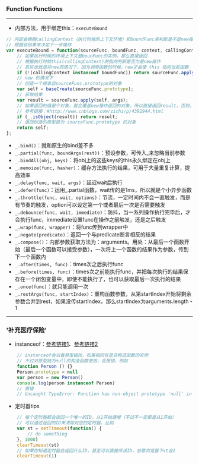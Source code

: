### Function Functions

-------

- 内部方法，用于绑定this：```executeBound```
```javascript
// 内部会根据callingContext（执行时候的上下文环境）和boundFunc来判断是不是new操作
// 根据该结果来决定下一步操作
var executeBound = function(sourceFunc, boundFunc, context, callingContext, args) {
    // 如果执行时候的环境上下文是bounFunc的实例，那么直接返回
    // 根据执行时候this(callingContext)的指向判断是否为是new操作
    // 其实也就是非new的情况下，因为调用函数的时候，new才会使 this 指向当前函数
    if (!(callingContext instanceof boundFunc)) return sourceFunc.apply(context, args);
    // new 的情况下
    // 创造一个继承自sourceFunc.prototype的对象
    var self = baseCreate(sourceFunc.prototype);
    // 获取结果
    var result = sourceFunc.apply(self, args);
    // 如果返回的值是个对象，就会覆盖new操作返回的对象，所以直接返回result，否则，返回 self，这个才是new流程走下来的结果，可参考下面链接
    // 参考链接：#http://www.cnblogs.com/zichi/p/4392944.html
    if (_.isObject(result)) return result;
    // 返回创造的原型链为 sourceFunc.prototype 的对象
    return self;
};
```
- ```_.bind()```：就和原生的bind差不多
- ```_.partial(func, boundArgs(rest))```：预设参数，可传入_来忽略当前参数
- ```_.bindAll(obj, keys)```：将obj上的这些keys的this永久绑定在obj上
- ```_.memoize(func, hasher)```：缓存方法执行的结果，可用于大量重复计算，提高效率
- ```_.delay(func, wait, args)```：延迟wait后执行
- ```_.defer(func)```：运用_.partial函数，wait传的是1ms，所以就是个小异步函数
- ```_.throttle(func, wait, options)```：节流，一定时间内不会一直触发，而是有节奏的触发，option可以设定第一个或者最后一次是否需要触发
- ```_.debounce(func, wait, immediate)```：防抖，当一系列操作执行完毕后，才会执行func，immediate设置func在操作之前触发，还是之后触发
- ```_.wrap(func, wrapper)```：将func传到wrapper中
- ```_.negate(predicate)```：返回一个与predicate断言相反的结果
- ```_.compose()```：内部参数获取方法为：arguments。用处：从最后一个函数开始（最后一个函数可以接受参数），一次将上一个函数的结果作为参数，传到下一个函数内
- ```_.after(times, func)```：times次之后执行func
- ```_.before(times, func)```：times次之前能执行func，并把每次执行的结果保存在一个闭包变量中，即使不能执行了，也可以获取最后一次执行的结果
- ```_.once(func)```：就只能调用一次
- ```_.restArgs(func, startIndex)```：重构函数参数，从第startIndex开始将剩余参数合并到rest，如果没传startIndex，那么startIndex为arguments.length - 1

----------

### '补充医疗保险'

- instanceof：[参考链接1](https://www.ibm.com/developerworks/cn/web/1306_jiangjj_jsinstanceof/index.html)、[参考链接2](http://www.cnblogs.com/fool/archive/2010/10/14/1850910.html)
```javascript
    // instanceof会沿着原型链找，如果相同在是该构造函数的实例
    // 不过对原型链为null的构造函数使用，会报错，例如
    function Person () {}
    Person.prototype = null
    var person = new Person()
    console.log(person instanceof Person)
    // 报错
    // Uncaught TypeError: Function has non-object prototype 'null' in instanceof check at Function.[Symbol.hasInstance] (<anonymous>)
```
- 定时器tips
```javascript
    // 每个定时器都会返回一个唯一的ID，从1开始递增（不过不一定都是从1开始）
    // 可以通过返回的ID来清除对应的定时器，比如
    var st = setTimeout(function() {
        // do someThing
    }, 1000)
    clearTimeout(st)
    // 如果你知道定时器会返回什么ID，甚至可以直接传该ID，谷歌浏览器下st会1
    clearTimeout(1)
```
